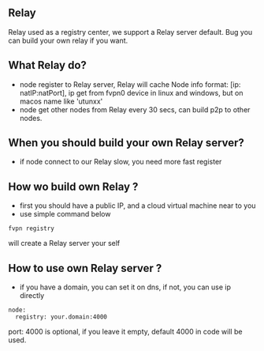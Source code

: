 ## Relay

Relay used as a registry center, we support a Relay server default. Bug you can build your own relay if you want.

## What Relay do?

- node register to Relay server, Relay will cache Node info format: [ip: natIP:natPort], ip get from fvpn0 device in
  linux and windows, but on macos name like 'utunxx'
- node get other nodes from Relay every 30 secs, can build p2p to other nodes.

## When you should build your own Relay server?

- if node connect to our Relay slow, you need more fast register

## How wo build own Relay ?

- first you should have a public IP, and a cloud virtual machine near to you
- use simple command below

```shell
fvpn registry
```

will create a Relay server your self

## How to use own Relay server ?

- if you have a domain, you can set it on dns, if not, you can use ip directly

```shell
node:
  registry: your.domain:4000
```

port: 4000 is optional, if you leave it empty, default 4000 in code will be used.